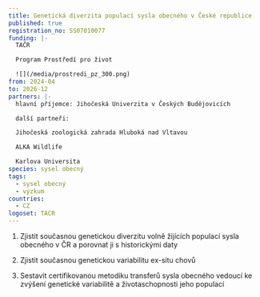 ```yaml
---
title: Genetická diverzita populací sysla obecného v České republice
published: true
registration_no: SS07010077
funding: |-
  TAČR

  Program Prostředí pro život

  ![](/media/prostredi_pz_300.png)
from: 2024-04
to: 2026-12
partners: |-
  hlavní příjemce: Jihočeská Univerzita v Českých Budějovicích

  další partneři:

  Jihočeská zoologická zahrada Hluboká nad Vltavou

  ALKA Wildlife

  Karlova Universita
species: sysel obecný
tags:
  - sysel obecný
  - výzkum
countries:
  - CZ
logoset: TACR
---
```

1) Zjistit současnou genetickou diverzitu volně žijı́cı́ch populacı́ sysla obecného v ČR a porovnat ji s historickými daty

2) Zjistit současnou genetickou variabilitu ex-situ chovů

3) Sestavit certifikovanou metodiku transferů sysla obecného vedoucı́ ke zvýšenı́ genetické variabilitě a životaschopnosti jeho populací
